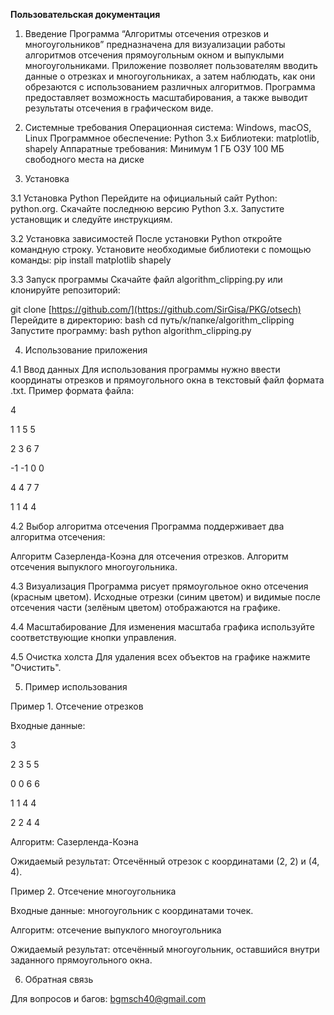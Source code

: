 **Пользовательская документация**
1. Введение
Программа “Алгоритмы отсечения отрезков и многоугольников” предназначена для визуализации работы алгоритмов отсечения прямоугольным окном и выпуклыми многоугольниками. Приложение позволяет пользователям вводить данные о отрезках и многоугольниках, а затем наблюдать, как они обрезаются с использованием различных алгоритмов. Программа предоставляет возможность масштабирования, а также выводит результаты отсечения в графическом виде.

2. Системные требования
Операционная система: Windows, macOS, Linux
Программное обеспечение:
Python 3.x
Библиотеки: matplotlib, shapely
Аппаратные требования:
Минимум 1 ГБ ОЗУ
100 МБ свободного места на диске

3. Установка

3.1 Установка Python
Перейдите на официальный сайт Python: python.org.
Скачайте последнюю версию Python 3.x.
Запустите установщик и следуйте инструкциям.

3.2 Установка зависимостей
После установки Python откройте командную строку.
Установите необходимые библиотеки с помощью команды:
pip install matplotlib shapely

3.3 Запуск программы
Скачайте файл algorithm_clipping.py или клонируйте репозиторий:

git clone [https://github.com/](https://github.com/SirGisa/PKG/otsech)
Перейдите в директорию:
bash cd путь/к/папке/algorithm_clipping
Запустите программу:
bash python algorithm_clipping.py

4. Использование приложения

4.1 Ввод данных
Для использования программы нужно ввести координаты отрезков и прямоугольного окна в текстовый файл формата .txt. Пример формата файла:

4

1 1 5 5

2 3 6 7

-1 -1 0 0

4 4 7 7

1 1 4 4


4.2 Выбор алгоритма отсечения
Программа поддерживает два алгоритма отсечения:


Алгоритм Сазерленда-Коэна для отсечения отрезков.
Алгоритм отсечения выпуклого многоугольника.

4.3 Визуализация
Программа рисует прямоугольное окно отсечения (красным цветом).
Исходные отрезки (синим цветом) и видимые после отсечения части (зелёным цветом) отображаются на графике.

4.4 Масштабирование
Для изменения масштаба графика используйте соответствующие кнопки управления.

4.5 Очистка холста
Для удаления всех объектов на графике нажмите "Очистить".

5. Пример использования

Пример 1. Отсечение отрезков

Входные данные:

3

2 3 5 5

0 0 6 6

1 1 4 4

2 2 4 4

Алгоритм: Сазерленда-Коэна

Ожидаемый результат: Отсечённый отрезок с координатами (2, 2) и (4, 4).

Пример 2. Отсечение многоугольника

Входные данные: многоугольник с координатами точек.

Алгоритм: отсечение выпуклого многоугольника

Ожидаемый результат: отсечённый многоугольник, оставшийся внутри заданного прямоугольного окна.

6. Обратная связь

Для вопросов и багов: bgmsch40@gmail.com
